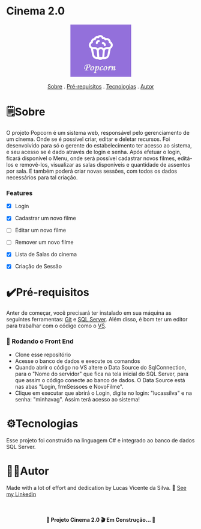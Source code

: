 # Cinema 2.0
 
 <p align="center">
 <img alt="logo" title="logo" src="imagens/logo.png">

<p align="center">
 <a href="#sobre">Sobre</a> .
 <a href="#pré-requisitos">Pré-requisitos</a> .
 <a href="#tecnologias">Tecnologias</a> .
 <a href="#autor">Autor</a> 
 </p>
 
 # 🗒️Sobre
 <p> O projeto Popcorn é um sistema web, responsável pelo gerenciamento de um cinema. Onde se é possível criar, editar e deletar recursos. Foi desenvolvido para só o gerente do estabelecimento ter acesso ao sistema, e seu acesso se é dado através de login e senha. Após efetuar o login, ficará disponível o Menu, onde será possível cadastrar novos filmes, editá-los e removê-los, visualizar as salas disponíveis e quantidade de assentos por sala. E também poderá criar novas sessões, com todos os dados necessários para tal criação.</p>

 ### Features

 - [x] Login
 - [x] Cadastrar um novo filme
 - [ ] Editar um novo filme
 - [ ] Remover um novo filme
 - [x] Lista de Salas do cinema
 - [x] Criação de Sessão


 # ✔️Pré-requisitos
  Anter de começar, você precisará ter instalado em sua máquina as seguintes ferramentas: [Git](https://git-scm.com/) e [SQL Server](https://www.microsoft.com/pt-br/sql-server/sql-server-downloads). Além disso, é bom ter um editor para trabalhar com o código como o [VS](https://visualstudio.microsoft.com/pt-br/). 
 
 ### 🎲 Rodando o Front End
 - Clone esse repositório
 - Acesse o banco de dados e execute os comandos
 - Quando abrir o código no VS altere o Data Source do SqlConnection, para o "Nome do servidor" que fica na tela inicial do SQL Server, para que assim o código conecte ao banco de dados. O Data Source está nas abas "Login, frmSessoes e NovoFilme".
 - Clique em executar que abrirá o Login, digite no login: "lucassilva" e na senha: "minhavag". Assim terá acesso ao sistema!

 # ⚙️Tecnologias
 <p> Esse projeto foi construido na linguagem C# e integrado ao banco de dados SQL Server. </p>

 # 👨‍💻Autor
 Made with a lot of effort and dedication by Lucas Vicente da Silva. 👋 [See my Linkedin](https://www.linkedin.com/in/lucasvicentedasilva/)
 
 <br>
 
<h4 align="center">
🚧 Projeto Cinema 2.0 🎬 Em Construção... 🚧
 </h4>
 